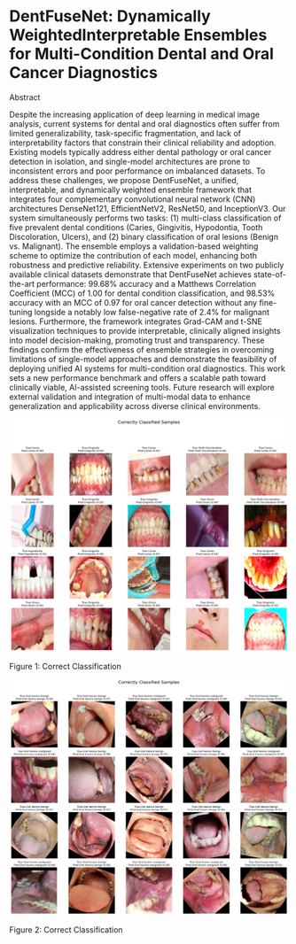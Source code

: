 # DentFuseNet: Dynamically WeightedInterpretable Ensembles for Multi-Condition Dental and Oral Cancer Diagnostics


Abstract

Despite the increasing application of deep learning in medical image analysis, current
systems for dental and oral diagnostics often suffer from limited generalizability, task-specific
fragmentation, and lack of interpretability factors that constrain their clinical reliability and
adoption. Existing models typically address either dental pathology or oral cancer detection in
isolation, and single-model architectures are prone to inconsistent errors and poor performance
on imbalanced datasets. To address these challenges, we propose DentFuseNet, a unified,
interpretable, and dynamically weighted ensemble framework that integrates four complementary
convolutional neural network (CNN) architectures DenseNet121, EfficientNetV2, ResNet50,
and InceptionV3. Our system simultaneously performs two tasks: (1) multi-class classification
of five prevalent dental conditions (Caries, Gingivitis, Hypodontia, Tooth Discoloration, Ulcers),
and (2) binary classification of oral lesions (Benign vs. Malignant). The ensemble employs
a validation-based weighting scheme to optimize the contribution of each model, enhancing
both robustness and predictive reliability. Extensive experiments on two publicly available
clinical datasets demonstrate that DentFuseNet achieves state-of-the-art performance: 99.68%
accuracy and a Matthews Correlation Coefficient (MCC) of 1.00 for dental condition classification,
and 98.53% accuracy with an MCC of 0.97 for oral cancer detection without any fine-tuning
longside a notably low false-negative rate of 2.4% for malignant lesions. Furthermore, the
framework integrates Grad-CAM and t-SNE visualization techniques to provide interpretable,
clinically aligned insights into model decision-making, promoting trust and transparency.
These findings confirm the effectiveness of ensemble strategies in overcoming limitations of
single-model approaches and demonstrate the feasibility of deploying unified AI systems for
multi-condition oral diagnostics. This work sets a new performance benchmark and offers
a scalable path toward clinically viable, AI-assisted screening tools. Future research will
explore external validation and integration of multi-modal data to enhance generalization and
applicability across diverse clinical environments.



![Example Image](cc-dnt.png)

Figure 1: Correct Classification

![Example Image](cc-or.png)

Figure 2: Correct Classification


